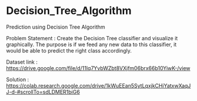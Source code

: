 # Decision_Tree_Algorithm

Prediction using Decision Tree Algorithm

Problem Statement : 
Create the Decision Tree classifier and visualize it graphically.
The purpose is if we feed any new data to this classifier, it would be able to predict the right class accordingly.

Dataset link : https://drive.google.com/file/d/11Iq7YvbWZbt8VXjfm06brx66b10YiwK-/view

Solution : https://colab.research.google.com/drive/1kWuEEan5SytLqxjkCHiYatxwXaqJJ-d-#scrollTo=sdLDMER1biG6
